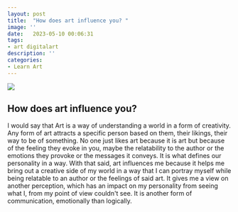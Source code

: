 ```yaml
---
layout: post
title:  "How does art influence you? "
image: ''
date:   2023-05-10 00:06:31
tags:
- art digitalart 
description: ''
categories:
- Learn Art 
---
```



<img src="http://tssutha.github.io/assets/img/silence.jpeg">

## How does art influence you? 

I would say that Art is a way of understanding a world in a form of creativity. Any form of art attracts a specific person based on them, their likings, their way to be of something. No one just likes art because it is art but because of the feeling they evoke in you, maybe the relatability to the author or the emotions they provoke or the messages it conveys. It is what defines our personality in a way. With that said, art influences me because it helps me bring out a creative side of my world in a way that I can portray myself while being relatable to an author or the feelings of said art. It gives me a view on another perception, which has an impact on my personality from seeing what I, from my point of view couldn't see.
 It is another form of communication, emotionally than logically.


